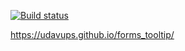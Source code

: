 [![Build status](https://ci.appveyor.com/api/projects/status/77kh9ptq6butbhy6?svg=true)](https://ci.appveyor.com/project/UdavUPS/forms-tooltip)

https://udavups.github.io/forms_tooltip/